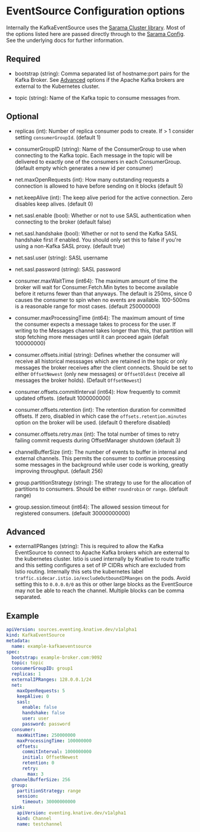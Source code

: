 # EventSource Configuration options

Internally the KafkaEventSource uses the [Sarama Cluster library](https://github.com/bsm/sarama-cluster).
Most of the options listed here are passed directly through to the [Sarama Config](https://godoc.org/github.com/Shopify/sarama#Config).
See the underlying docs for further information.

## Required

* bootstrap (string): Comma separated list of hostname:port pairs for the Kafka Broker. See [Advanced](#advanced) options if the Apache Kafka brokers are external to the Kubernetes cluster.

* topic (string): Name of the Kafka topic to consume messages from.

## Optional

* replicas (int): Number of replica consumer pods to create. If > 1 consider setting `consumerGroupId`. (default 1)

* consumerGroupID (string): Name of the ConsumerGroup to use when connecting to the Kafka topic. Each message in the topic will be delivered to exactly one of the consumers in each ConsumerGroup. (default empty which generates a new id per consumer)

* net.maxOpenRequests (int): How many outstanding requests a connection is allowed to have before sending on it blocks (default 5)

* net.keepAlive (int): The keep alive period for the active connection. Zero disables keep alives. (default 0)

* net.sasl.enable (bool): Whether or not to use SASL authentication when connecting to the broker (default false)

* net.sasl.handshake (bool): Whether or not to send the Kafka SASL handshake first if enabled. You should only set this to false if you're using a non-Kafka SASL proxy. (default true)

* net.sasl.user (string): SASL username

* net.sasl.password (string): SASL password

* consumer.maxWaitTime (int64): The maximum amount of time the broker will wait for Consumer.Fetch.Min bytes to become available before it returns fewer than that anyways. The default is 250ms, since 0 causes the consumer to spin when no events are available. 100-500ms is a reasonable range for most cases. (default 250000000)

* consumer.maxProcessingTime (int64): The maximum amount of time the consumer expects a message takes to process for the user. If writing to the Messages channel takes longer than this, that partition will stop fetching more messages until it can proceed again (defalt 100000000)

* consumer.offsets.initial (string): Defines whether the consumer will receive all historical messsages which are retained in the topic or only messages the broker receives after the client connects. Should be set to either `OffsetNewest` (only new messages) or `OffsetOldest` (receive all messages the broker holds). (Default `OffsetNewest`)

* consumer.offsets.commitInterval (int64): How frequently to commit updated offsets. (default 1000000000)

* consumer.offsets.retention (int): The retention duration for committed offsets. If zero, disabled in which case the `offsets.retention.minutes` option on the broker will be used. (default 0 therefore disabled)

* consumer.offsets.retry.max (int): The total number of times to retry failing commit requests during OffsetManager shutdown (default 3)

* channelBufferSize (int): The number of events to buffer in internal and external channels. This permits the consumer to continue processing some messages in the background while user code is working, greatly improving throughput. (default  256)

* group.partitionStrategy (string): The strategy to use for the allocation of partitions to consumers. Should be either `roundrobin` or `range`. (default  range)

* group.session.timeout (int64): The allowed session timeout for registered consumers. (default 30000000000)

## Advanced

* externalIPRanges (string): This is required to allow the Kafka EventSource to connect to Apache Kafka brokers which are external to the kubernetes cluster. Istio is used internally by Knative to route traffic and this setting configures a set of IP CIDRs which are excluded from Istio routing. Internally this sets the kubernetes label `traffic.sidecar.istio.io/excludeOutboundIPRanges` on the pods. Avoid setting this to `0.0.0.0/0` as this or other large blocks as the EventSource may not be able to reach the channel. Multiple blocks can be comma separated.

## Example

```yaml
apiVersion: sources.eventing.knative.dev/v1alpha1
kind: KafkaEventSource
metadata:
  name: example-kafkaeventsource
spec:
  bootstrap: example-broker.com:9092
  topic: topic
  consumerGroupID: group1
  replicas: 1
  externalIPRanges: 128.0.0.1/24  
  net:
    maxOpenRequests: 5
    keepAlive: 0
    sasl:
      enable: false
      handshake: false
      user: user
      password: password
  consumer:
    maxWaitTime: 250000000
    maxProcessingTime: 100000000
    offsets:  
      commitInterval: 1000000000
      initial: OffsetNewest
      retention: 0
      retry:
        max: 3
  channelBufferSize: 256
  group:
    partitionStrategy: range  
    session:
      timeout: 30000000000
  sink:
    apiVersion: eventing.knative.dev/v1alpha1
    kind: Channel
    name: testchannel
```